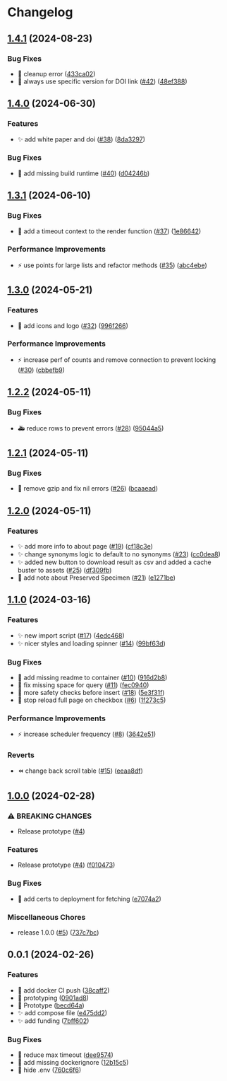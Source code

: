# Changelog

## [1.4.1](https://github.com/HannesOberreiter/gbif-extinct/compare/v1.4.0...v1.4.1) (2024-08-23)


### Bug Fixes

* :bug: cleanup error ([433ca02](https://github.com/HannesOberreiter/gbif-extinct/commit/433ca025197533a2efd9ed1573e29f6c11d1b436))
* :memo: always use specific version for DOI link ([#42](https://github.com/HannesOberreiter/gbif-extinct/issues/42)) ([48ef388](https://github.com/HannesOberreiter/gbif-extinct/commit/48ef388d04b8185d7511fad8ea5a1af4867a1fd4))

## [1.4.0](https://github.com/HannesOberreiter/gbif-extinct/compare/v1.3.1...v1.4.0) (2024-06-30)


### Features

* ✨ add white paper and doi ([#38](https://github.com/HannesOberreiter/gbif-extinct/issues/38)) ([8da3297](https://github.com/HannesOberreiter/gbif-extinct/commit/8da3297f56bb08eabe4e218a6818e5e77a40cb96))


### Bug Fixes

* :bug: add missing build runtime ([#40](https://github.com/HannesOberreiter/gbif-extinct/issues/40)) ([d04246b](https://github.com/HannesOberreiter/gbif-extinct/commit/d04246ba6d921e412e915e68af4e60d3f4d5f592))

## [1.3.1](https://github.com/HannesOberreiter/gbif-extinct/compare/v1.3.0...v1.3.1) (2024-06-10)


### Bug Fixes

* :bug: add a timeout context to the render function ([#37](https://github.com/HannesOberreiter/gbif-extinct/issues/37)) ([1e86642](https://github.com/HannesOberreiter/gbif-extinct/commit/1e866427db865ba42d7042e184c1db297fddd2ce))


### Performance Improvements

* :zap: use points for large lists and refactor methods ([#35](https://github.com/HannesOberreiter/gbif-extinct/issues/35)) ([abc4ebe](https://github.com/HannesOberreiter/gbif-extinct/commit/abc4ebe31c80eef488f9bdfb6c68a886a7306660))

## [1.3.0](https://github.com/HannesOberreiter/gbif-extinct/compare/v1.2.2...v1.3.0) (2024-05-21)


### Features

* :art: add icons and logo ([#32](https://github.com/HannesOberreiter/gbif-extinct/issues/32)) ([996f266](https://github.com/HannesOberreiter/gbif-extinct/commit/996f26623a608d117db7856beff47f039ae63f60))


### Performance Improvements

* :zap: increase perf of counts and remove connection to prevent locking ([#30](https://github.com/HannesOberreiter/gbif-extinct/issues/30)) ([cbbefb9](https://github.com/HannesOberreiter/gbif-extinct/commit/cbbefb925c64a6f06c60148f2ff9a689c2e0e75d))

## [1.2.2](https://github.com/HannesOberreiter/gbif-extinct/compare/v1.2.1...v1.2.2) (2024-05-11)


### Bug Fixes

* :ambulance: reduce rows to prevent errors ([#28](https://github.com/HannesOberreiter/gbif-extinct/issues/28)) ([95044a5](https://github.com/HannesOberreiter/gbif-extinct/commit/95044a5c92101b8d583c09269fb4195ae42b58f5))

## [1.2.1](https://github.com/HannesOberreiter/gbif-extinct/compare/v1.2.0...v1.2.1) (2024-05-11)


### Bug Fixes

* :bug: remove gzip and fix nil errors ([#26](https://github.com/HannesOberreiter/gbif-extinct/issues/26)) ([bcaaead](https://github.com/HannesOberreiter/gbif-extinct/commit/bcaaead490785bf60b792273e4f38cdb8430417d))

## [1.2.0](https://github.com/HannesOberreiter/gbif-extinct/compare/v1.1.0...v1.2.0) (2024-05-11)


### Features

* :sparkles: add more info to about page ([#19](https://github.com/HannesOberreiter/gbif-extinct/issues/19)) ([cf18c3e](https://github.com/HannesOberreiter/gbif-extinct/commit/cf18c3ef16b4ef229eea8fb1ce6ae8966ea472d4))
* :sparkles: change synonyms logic to default to no synonyms ([#23](https://github.com/HannesOberreiter/gbif-extinct/issues/23)) ([cc0dea8](https://github.com/HannesOberreiter/gbif-extinct/commit/cc0dea81e607ef89323e3b6381bc5515af06cd22))
* ✨ added new button to download result as csv and added a cache buster to assets ([#25](https://github.com/HannesOberreiter/gbif-extinct/issues/25)) ([df309fb](https://github.com/HannesOberreiter/gbif-extinct/commit/df309fb83d10e68107944c2ecfd66d02c43e3e47))
* 📝 add note about Preserved Specimen ([#21](https://github.com/HannesOberreiter/gbif-extinct/issues/21)) ([e1271be](https://github.com/HannesOberreiter/gbif-extinct/commit/e1271be128036c5cc8cd6608edd8369aafd97905))

## [1.1.0](https://github.com/HannesOberreiter/gbif-extinct/compare/v1.0.0...v1.1.0) (2024-03-16)


### Features

* :sparkles: new import script ([#17](https://github.com/HannesOberreiter/gbif-extinct/issues/17)) ([4edc468](https://github.com/HannesOberreiter/gbif-extinct/commit/4edc46887bc657d7d84824eeb6a408335e937113))
* ✨ nicer styles and loading spinner ([#14](https://github.com/HannesOberreiter/gbif-extinct/issues/14)) ([99bf63d](https://github.com/HannesOberreiter/gbif-extinct/commit/99bf63d476aeb9c2268b3fd089163ca65553f011))


### Bug Fixes

* :bug: add missing readme to container ([#10](https://github.com/HannesOberreiter/gbif-extinct/issues/10)) ([916d2b8](https://github.com/HannesOberreiter/gbif-extinct/commit/916d2b808431ce51616294dc77a86384891e98e0))
* :bug: fix missing space for query ([#11](https://github.com/HannesOberreiter/gbif-extinct/issues/11)) ([fec0940](https://github.com/HannesOberreiter/gbif-extinct/commit/fec09403fc8450e0a29164345b30fb3a3856d4d0))
* :bug: more safety checks before insert ([#18](https://github.com/HannesOberreiter/gbif-extinct/issues/18)) ([5e3f31f](https://github.com/HannesOberreiter/gbif-extinct/commit/5e3f31f201a5c55662f14b992074225c2d8e893e))
* 🐛 stop reload full page on checkbox ([#6](https://github.com/HannesOberreiter/gbif-extinct/issues/6)) ([1f273c5](https://github.com/HannesOberreiter/gbif-extinct/commit/1f273c5c92af5c6fd7c7c4fbda6013dc1bf806f5))


### Performance Improvements

* :zap: increase scheduler frequency ([#8](https://github.com/HannesOberreiter/gbif-extinct/issues/8)) ([3642e51](https://github.com/HannesOberreiter/gbif-extinct/commit/3642e5136f8f032014e768e45a954777d643de2f))


### Reverts

* :rewind: change back scroll table ([#15](https://github.com/HannesOberreiter/gbif-extinct/issues/15)) ([eeaa8df](https://github.com/HannesOberreiter/gbif-extinct/commit/eeaa8dfdb70849bb83a45ce188c5908297654cd3))

## [1.0.0](https://github.com/HannesOberreiter/gbif-extinct/compare/v0.0.1-alpha.0...v1.0.0) (2024-02-28)


### ⚠ BREAKING CHANGES

* Release prototype ([#4](https://github.com/HannesOberreiter/gbif-extinct/issues/4))

### Features

* Release prototype ([#4](https://github.com/HannesOberreiter/gbif-extinct/issues/4)) ([f010473](https://github.com/HannesOberreiter/gbif-extinct/commit/f0104731d435f8e11a187e11b0acc93b7816eabf))


### Bug Fixes

* :bug: add certs to deployment for fetching ([e7074a2](https://github.com/HannesOberreiter/gbif-extinct/commit/e7074a2f38e6b10913fbfd02e3f80c24a2005b57))


### Miscellaneous Chores

* release 1.0.0 ([#5](https://github.com/HannesOberreiter/gbif-extinct/issues/5)) ([737c7bc](https://github.com/HannesOberreiter/gbif-extinct/commit/737c7bca5bc9c0e3ea5c444502ab9172d0f3d481))

## 0.0.1 (2024-02-26)

### Features

* :construction_worker: add docker CI push ([38caff2](https://github.com/HannesOberreiter/gbif-extinct/commit/38caff2f985abe80fb0b189f66f85fe6e3c41ae2))
* :construction: prototyping ([0901ad8](https://github.com/HannesOberreiter/gbif-extinct/commit/0901ad8f2c1282392c17a14c2f4f5a9746102408))
* :rocket: Prototype ([becd64a](https://github.com/HannesOberreiter/gbif-extinct/commit/becd64aaea7c38faf0880b4fa68f103734251f69))
* :sparkles: add compose file ([e475dd2](https://github.com/HannesOberreiter/gbif-extinct/commit/e475dd2553f1374ea5399ddfca35c49c2122bd56))
* :sparkles: add funding ([7bff602](https://github.com/HannesOberreiter/gbif-extinct/commit/7bff6028bb4fc0fda9f8ffadd49fe5a9ca1d0edb))

### Bug Fixes

* :bug: reduce max timeout ([dee9574](https://github.com/HannesOberreiter/gbif-extinct/commit/dee9574412613b6214bcb04fe28d431d789b6e43))
* :see_no_evil: add missing dockerignore ([12b15c5](https://github.com/HannesOberreiter/gbif-extinct/commit/12b15c5271bc61e5e1b4d9dd531eae1ad059220c))
* :see_no_evil: hide .env ([760c6f6](https://github.com/HannesOberreiter/gbif-extinct/commit/760c6f6e415fcb064114e769bba99516c3a68b72))
